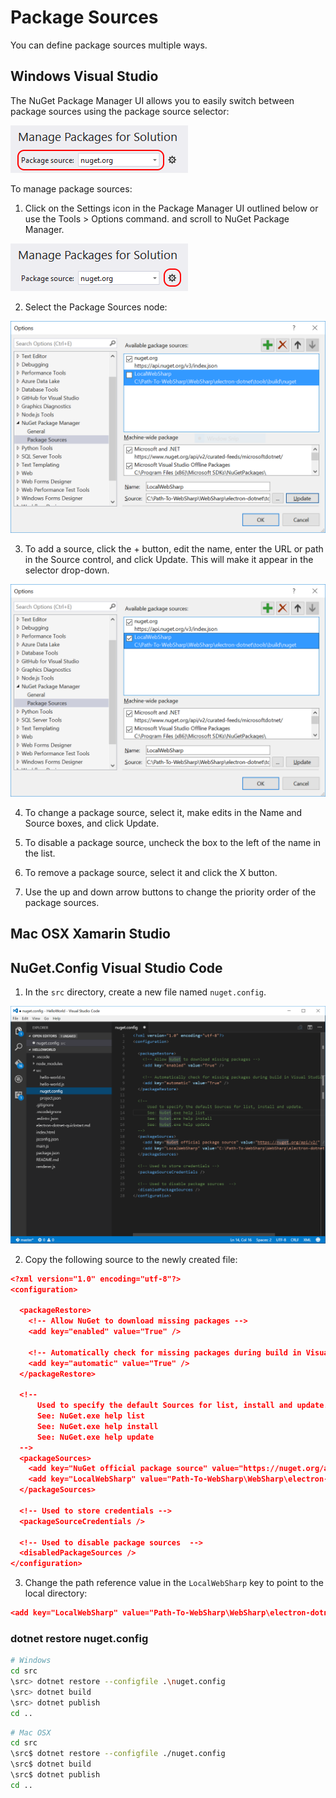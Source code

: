 # Package Sources

You can define package sources multiple ways.

## Windows Visual Studio

The NuGet Package Manager UI allows you to easily switch between package sources using the package source selector:

![Visual Studio Package Source](./screenshots/PackageSourceDropDown.png)

To manage package sources:

1. Click on the Settings icon in the Package Manager UI outlined below or use the Tools > Options command. and scroll to NuGet Package Manager.

![Visual Studio Package Source Settings](./screenshots/PackageSourceSettings.png)

2. Select the Package Sources node:

![Visual Studio Package Source LocalWebSharp](./screenshots/PackageSourceLocalWebSharp.png)

3. To add a source, click the + button, edit the name, enter the URL or path in the Source control, and click Update. This will make it appear in the selector drop-down.

![Visual Studio Package Source LocalWebSharp](./screenshots/PackageSourceLocalWebSharpSelect.png)

4. To change a package source, select it, make edits in the Name and Source boxes, and click Update.

5. To disable a package source, uncheck the box to the left of the name in the list.

6. To remove a package source, select it and click the X button.

7. Use the up and down arrow buttons to change the priority order of the package sources.

## Mac OSX Xamarin Studio




## NuGet.Config Visual Studio Code

1. In the `src` directory, create a new file named `nuget.config`.

![VSC NuGet Config](./screenshots/exampe-nuget-config.png)

2. Copy the following source to the newly created file:

``` json
<?xml version="1.0" encoding="utf-8"?>
<configuration>

  <packageRestore>
    <!-- Allow NuGet to download missing packages -->
    <add key="enabled" value="True" />

    <!-- Automatically check for missing packages during build in Visual Studio -->
    <add key="automatic" value="True" />
  </packageRestore>

  <!--
      Used to specify the default Sources for list, install and update.
      See: NuGet.exe help list
      See: NuGet.exe help install
      See: NuGet.exe help update
  -->
  <packageSources>
    <add key="NuGet official package source" value="https://nuget.org/api/v2/" />
    <add key="LocalWebSharp" value="Path-To-WebSharp\WebSharp\electron-dotnet\tools\build\nuget" />
  </packageSources>

  <!-- Used to store credentials -->
  <packageSourceCredentials />

  <!-- Used to disable package sources  -->
  <disabledPackageSources />
</configuration>

```

3. Change the path reference value in the `LocalWebSharp` key to point to the local directory:

``` json
<add key="LocalWebSharp" value="Path-To-WebSharp\WebSharp\electron-dotnet\tools\build\nuget" />
```

### dotnet restore nuget.config

``` bash
# Windows
cd src
\src> dotnet restore --configfile .\nuget.config
\src> dotnet build
\src> dotnet publish
cd ..
```

``` bash
# Mac OSX
cd src
\src$ dotnet restore --configfile ./nuget.config
\src$ dotnet build
\src$ dotnet publish
cd ..
```
  
